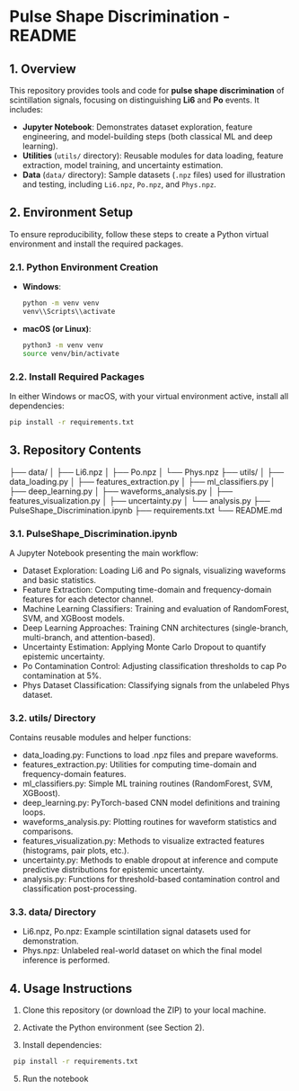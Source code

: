 # Pulse Shape Discrimination - README

## 1. Overview

This repository provides tools and code for **pulse shape discrimination** of scintillation signals, focusing on distinguishing **Li6** and **Po** events. It includes:

- **Jupyter Notebook**: Demonstrates dataset exploration, feature engineering, and model-building steps (both classical ML and deep learning).
- **Utilities** (`utils/` directory): Reusable modules for data loading, feature extraction, model training, and uncertainty estimation.
- **Data** (`data/` directory): Sample datasets (`.npz` files) used for illustration and testing, including `Li6.npz`, `Po.npz`, and `Phys.npz`.

## 2. Environment Setup

To ensure reproducibility, follow these steps to create a Python virtual environment and install the required packages.

### 2.1. Python Environment Creation

- **Windows**:

  ```bash
  python -m venv venv
  venv\\Scripts\\activate
  ```

- **macOS (or Linux)**:

  ```bash
  python3 -m venv venv 
  source venv/bin/activate
  ```

### 2.2. Install Required Packages

In either Windows or macOS, with your virtual environment active, install all dependencies:

  ```bash
  pip install -r requirements.txt
  ```

## 3. Repository Contents

├── data/
│   ├── Li6.npz
│   ├── Po.npz
│   └── Phys.npz
├── utils/
│   ├── data_loading.py
│   ├── features_extraction.py
│   ├── ml_classifiers.py
│   ├── deep_learning.py
│   ├── waveforms_analysis.py
│   ├── features_visualization.py
│   ├── uncertainty.py
│   └── analysis.py
├── PulseShape_Discrimination.ipynb
├── requirements.txt
└── README.md


### 3.1. PulseShape_Discrimination.ipynb
A Jupyter Notebook presenting the main workflow:

- Dataset Exploration: Loading Li6 and Po signals, visualizing waveforms and basic statistics.
- Feature Extraction: Computing time-domain and frequency-domain features for each detector channel.
- Machine Learning Classifiers: Training and evaluation of RandomForest, SVM, and XGBoost models.
- Deep Learning Approaches: Training CNN architectures (single-branch, multi-branch, and attention-based).
- Uncertainty Estimation: Applying Monte Carlo Dropout to quantify epistemic uncertainty.
- Po Contamination Control: Adjusting classification thresholds to cap Po contamination at 5%.
- Phys Dataset Classification: Classifying signals from the unlabeled Phys dataset.

### 3.2. utils/ Directory
Contains reusable modules and helper functions:

- data_loading.py: Functions to load .npz files and prepare waveforms.
- features_extraction.py: Utilities for computing time-domain and frequency-domain features.
- ml_classifiers.py: Simple ML training routines (RandomForest, SVM, XGBoost).
- deep_learning.py: PyTorch-based CNN model definitions and training loops.
- waveforms_analysis.py: Plotting routines for waveform statistics and comparisons.
- features_visualization.py: Methods to visualize extracted features (histograms, pair plots, etc.).
- uncertainty.py: Methods to enable dropout at inference and compute predictive distributions for epistemic uncertainty.
- analysis.py: Functions for threshold-based contamination control and classification post-processing.

### 3.3. data/ Directory
- Li6.npz, Po.npz: Example scintillation signal datasets used for demonstration.
- Phys.npz: Unlabeled real-world dataset on which the final model inference is performed.

## 4. Usage Instructions

1. Clone this repository (or download the ZIP) to your local machine.

2. Activate the Python environment (see Section 2).

3. Install dependencies:

 ```bash
  pip install -r requirements.txt
  ```

5. Run the notebook

